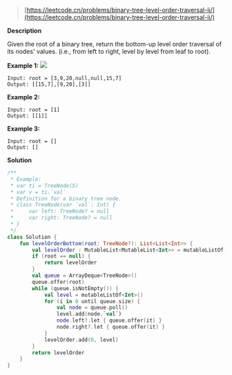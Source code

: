> [https://leetcode.cn/problems/binary-tree-level-order-traversal-ii/](https://leetcode.cn/problems/binary-tree-level-order-traversal-ii/)

**Description**

Given the root of a binary tree, return the bottom-up level order traversal of its nodes' values. (i.e., from left to right, level by level from leaf to root).

**Example 1:**
![](https://assets.leetcode.com/uploads/2021/02/19/tree1.jpg)
```text
Input: root = [3,9,20,null,null,15,7]
Output: [[15,7],[9,20],[3]]
```
**Example 2:**
```text
Input: root = [1]
Output: [[1]]
```
**Example 3:**
```text
Input: root = []
Output: []
```

**Solution**
```kotlin
/**
 * Example:
 * var ti = TreeNode(5)
 * var v = ti.`val`
 * Definition for a binary tree node.
 * class TreeNode(var `val`: Int) {
 *     var left: TreeNode? = null
 *     var right: TreeNode? = null
 * }
 */
class Solution {
    fun levelOrderBottom(root: TreeNode?): List<List<Int>> {
        val levelOrder : MutableList<MutableList<Int>> = mutableListOf()
        if (root == null) {
            return levelOrder
        }
        val queue = ArrayDeque<TreeNode>()
        queue.offer(root)
        while (queue.isNotEmpty()) {
            val level = mutableListOf<Int>()
            for (i in 0 until queue.size) {
                val node = queue.poll()
                level.add(node.`val`)
                node.left?.let { queue.offer(it) }
                node.right?.let { queue.offer(it) }
            }
            levelOrder.add(0, level)
        }
        return levelOrder
    }
}
```
